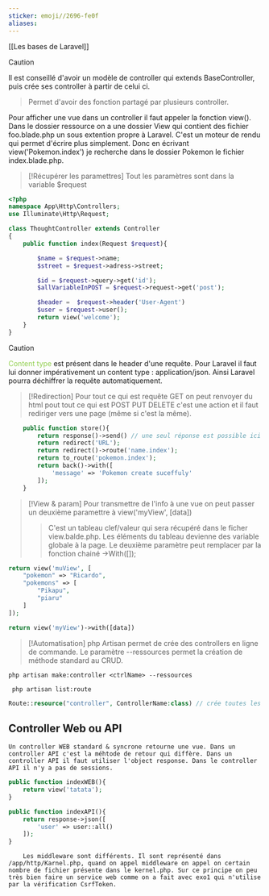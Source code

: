 ```yaml
---
sticker: emoji//2696-fe0f
aliases: 
---
```


[[Les bases de Laravel]]

> [!caution]
> Il est conseillé d'avoir un modèle de controller qui extends BaseController, puis crée ses controller à partir de celui ci. 
> >Permet d'avoir des fonction partagé par plusieurs controller.

Pour afficher une vue dans un controller il faut appeler la fonction view(). Dans le dossier ressource on a une dossier View qui contient des fichier foo.blade.php un sous extention propre à Laravel. C'est un moteur de rendu qui permet d'écrire plus simplement. Donc en écrivant view('Pokemon.index') je recherche dans le dossier Pokemon le fichier index.blade.php.


> [!Récupérer les paramettres]
> Tout les paramètres sont dans la variable $request 



```php
<?php
namespace App\Http\Controllers;
use Illuminate\Http\Request;

class ThoughtController extends Controller
{
    public function index(Request $request){

        $name = $request->name;
        $street = $request->adress->street;

		$id = $request->query->get('id');
		$allVariableInPOST = $request->request->get('post');

		$header =  $request->header('User-Agent')
		$user = $request->user();
        return view('welcome');
    }
}
```

> [!caution]
> <span style="color:#92d050">Content type</span> est présent dans le header d'une requête. Pour Laravel il faut lui donner impérativement un content type : application/json. Ainsi Laravel pourra déchiffrer la requête automatiquement. 



> [!Redirection]
> Pour tout ce qui est requête GET on peut renvoyer du html pout tout ce qui est POST PUT DELETE c'est une action et il faut rediriger vers une page (même si c'est la même).


```php
    public function store(){
	    return response()->send() // une seul réponse est possible ici on shinte Laravel
        return redirect('URL');
        return redirect()->route('name.index');
        return to_route('pokemon.index');
        return back()->with([
            'message' => 'Pokemon create suceffuly'
        ]);
    }
```


> [!View & param]
> Pour transmettre de l'info à une vue on peut passer un deuxième paramettre à view('myView', [data])
>> C'est un tableau clef/valeur qui sera récupéré dans le ficher view.balde.php. Les éléments du tableau devienne des variable globale à la page. 
>Le deuxième paramètre peut remplacer par la fonction chainé ->With([]);


```php
return view('muView', [
	"pokemon" => "Ricardo",
	"pokemons" => [
		"Pikapu",
		"piaru"
	]
]); 

return view('myView')->with([data])
```



> [!Automatisation]
> php Artisan permet de crée des controllers en ligne de commande. Le paramètre --ressources permet la création de méthode standard au CRUD. 


	php artisan make:controller <ctrlName> --ressources 

	 php artisan list:route


```php
Route::resource("controller", ControllerName:class) // crée toutes les routes de bases. 
```



## Controller Web ou API 

	
	Un controller WEB standard & syncrone retourne une vue. Dans un controller API c'est la méhtode de retour qui diffère. Dans un controller API il faut utiliser l'object response. Dans le controller API il n'y a pas de sessions. 


```php
public function indexWEB(){
	return view('tatata');
}

public function indexAPI(){
	return response->json([
		'user' => user::all()
	]);
}
```


		Les middleware sont différents. Il sont représenté dans /app/http/Karnel.php, quand on appel middleware on appel on certain nombre de fichier présente dans le kernel.php. Sur ce principe on peu très bien faire un service web comme on a fait avec exo1 qui n'utilise par la vérification CsrfToken. 